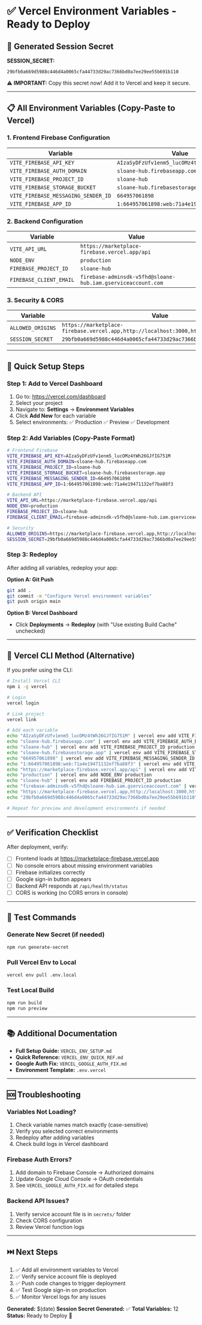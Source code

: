 # ✅ Vercel Environment Variables - Ready to Deploy

## 🎯 Generated Session Secret

**SESSION_SECRET:**
```
29bfb0a669d5988c446d4a0065cfa44733d29ac7366bd0a7ee29ee55b691b110
```

⚠️ **IMPORTANT:** Copy this secret now! Add it to Vercel and keep it secure.

---

## 📋 All Environment Variables (Copy-Paste to Vercel)

### 1. Frontend Firebase Configuration

| Variable | Value |
|----------|-------|
| `VITE_FIREBASE_API_KEY` | `AIzaSyDFzUfv1enm5_lucOMz4tWh26GJfIG751M` |
| `VITE_FIREBASE_AUTH_DOMAIN` | `sloane-hub.firebaseapp.com` |
| `VITE_FIREBASE_PROJECT_ID` | `sloane-hub` |
| `VITE_FIREBASE_STORAGE_BUCKET` | `sloane-hub.firebasestorage.app` |
| `VITE_FIREBASE_MESSAGING_SENDER_ID` | `664957061898` |
| `VITE_FIREBASE_APP_ID` | `1:664957061898:web:71a4e19471132ef7ba88f3` |

### 2. Backend Configuration

| Variable | Value |
|----------|-------|
| `VITE_API_URL` | `https://marketplace-firebase.vercel.app/api` |
| `NODE_ENV` | `production` |
| `FIREBASE_PROJECT_ID` | `sloane-hub` |
| `FIREBASE_CLIENT_EMAIL` | `firebase-adminsdk-v5fhd@sloane-hub.iam.gserviceaccount.com` |

### 3. Security & CORS

| Variable | Value |
|----------|-------|
| `ALLOWED_ORIGINS` | `https://marketplace-firebase.vercel.app,http://localhost:3000,http://localhost:5173` |
| `SESSION_SECRET` | `29bfb0a669d5988c446d4a0065cfa44733d29ac7366bd0a7ee29ee55b691b110` |

---

## 🚀 Quick Setup Steps

### Step 1: Add to Vercel Dashboard

1. Go to: https://vercel.com/dashboard
2. Select your project
3. Navigate to: **Settings** → **Environment Variables**
4. Click **Add New** for each variable
5. Select environments: ✅ Production ✅ Preview ✅ Development

### Step 2: Add Variables (Copy-Paste Format)

```bash
# Frontend Firebase
VITE_FIREBASE_API_KEY=AIzaSyDFzUfv1enm5_lucOMz4tWh26GJfIG751M
VITE_FIREBASE_AUTH_DOMAIN=sloane-hub.firebaseapp.com
VITE_FIREBASE_PROJECT_ID=sloane-hub
VITE_FIREBASE_STORAGE_BUCKET=sloane-hub.firebasestorage.app
VITE_FIREBASE_MESSAGING_SENDER_ID=664957061898
VITE_FIREBASE_APP_ID=1:664957061898:web:71a4e19471132ef7ba88f3

# Backend API
VITE_API_URL=https://marketplace-firebase.vercel.app/api
NODE_ENV=production
FIREBASE_PROJECT_ID=sloane-hub
FIREBASE_CLIENT_EMAIL=firebase-adminsdk-v5fhd@sloane-hub.iam.gserviceaccount.com

# Security
ALLOWED_ORIGINS=https://marketplace-firebase.vercel.app,http://localhost:3000,http://localhost:5173
SESSION_SECRET=29bfb0a669d5988c446d4a0065cfa44733d29ac7366bd0a7ee29ee55b691b110
```

### Step 3: Redeploy

After adding all variables, redeploy your app:

**Option A: Git Push**
```bash
git add .
git commit -m "Configure Vercel environment variables"
git push origin main
```

**Option B: Vercel Dashboard**
- Click **Deployments** → **Redeploy** (with "Use existing Build Cache" unchecked)

---

## 📝 Vercel CLI Method (Alternative)

If you prefer using the CLI:

```bash
# Install Vercel CLI
npm i -g vercel

# Login
vercel login

# Link project
vercel link

# Add each variable
echo "AIzaSyDFzUfv1enm5_lucOMz4tWh26GJfIG751M" | vercel env add VITE_FIREBASE_API_KEY production
echo "sloane-hub.firebaseapp.com" | vercel env add VITE_FIREBASE_AUTH_DOMAIN production
echo "sloane-hub" | vercel env add VITE_FIREBASE_PROJECT_ID production
echo "sloane-hub.firebasestorage.app" | vercel env add VITE_FIREBASE_STORAGE_BUCKET production
echo "664957061898" | vercel env add VITE_FIREBASE_MESSAGING_SENDER_ID production
echo "1:664957061898:web:71a4e19471132ef7ba88f3" | vercel env add VITE_FIREBASE_APP_ID production
echo "https://marketplace-firebase.vercel.app/api" | vercel env add VITE_API_URL production
echo "production" | vercel env add NODE_ENV production
echo "sloane-hub" | vercel env add FIREBASE_PROJECT_ID production
echo "firebase-adminsdk-v5fhd@sloane-hub.iam.gserviceaccount.com" | vercel env add FIREBASE_CLIENT_EMAIL production
echo "https://marketplace-firebase.vercel.app,http://localhost:3000,http://localhost:5173" | vercel env add ALLOWED_ORIGINS production
echo "29bfb0a669d5988c446d4a0065cfa44733d29ac7366bd0a7ee29ee55b691b110" | vercel env add SESSION_SECRET production

# Repeat for preview and development environments if needed
```

---

## ✅ Verification Checklist

After deployment, verify:

- [ ] Frontend loads at https://marketplace-firebase.vercel.app
- [ ] No console errors about missing environment variables
- [ ] Firebase initializes correctly
- [ ] Google sign-in button appears
- [ ] Backend API responds at `/api/health/status`
- [ ] CORS is working (no CORS errors in console)

---

## 🔧 Test Commands

### Generate New Secret (if needed)
```bash
npm run generate-secret
```

### Pull Vercel Env to Local
```bash
vercel env pull .env.local
```

### Test Local Build
```bash
npm run build
npm run preview
```

---

## 📚 Additional Documentation

- **Full Setup Guide:** `VERCEL_ENV_SETUP.md`
- **Quick Reference:** `VERCEL_ENV_QUICK_REF.md`
- **Google Auth Fix:** `VERCEL_GOOGLE_AUTH_FIX.md`
- **Environment Template:** `.env.vercel`

---

## 🆘 Troubleshooting

### Variables Not Loading?
1. Check variable names match exactly (case-sensitive)
2. Verify you selected correct environments
3. Redeploy after adding variables
4. Check build logs in Vercel dashboard

### Firebase Auth Errors?
1. Add domain to Firebase Console → Authorized domains
2. Update Google Cloud Console → OAuth credentials
3. See `VERCEL_GOOGLE_AUTH_FIX.md` for detailed steps

### Backend API Issues?
1. Verify service account file is in `secrets/` folder
2. Check CORS configuration
3. Review Vercel function logs

---

## ⏭️ Next Steps

1. ✅ Add all environment variables to Vercel
2. ✅ Verify service account file is deployed
3. ✅ Push code changes to trigger deployment
4. ✅ Test Google sign-in on production
5. ✅ Monitor Vercel logs for any issues

**Generated:** $(date)
**Session Secret Generated:** ✅
**Total Variables:** 12
**Status:** Ready to Deploy 🚀
